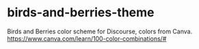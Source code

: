 # birds-and-berries-theme
Birds and Berries color scheme for Discourse, colors from Canva. https://www.canva.com/learn/100-color-combinations/#
